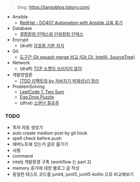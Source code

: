 > blog: https://tangoblog.tistory.com/

* Ansible
  * [RedHat - DO407 Automation with Ansible 교육 후기](/ansible/DO407_Automation_with_Ansible.md)
* Database
  * [결합칼럼 인덱스와 단일칼럼 인덱스](/database/db_story_guru_1.md)
* Encrypt
  * (draft) [암호화 기본 지식](/encrypt/draft.basic_encrypt.md)
* Git
  * [도구간 Git squash merge 비교 (Git Cli, Intellij, SourceTree)](/git/git_squash_merge_part1.md)
* Network
  * (draft) [TCP 소켓이 쓰러지지 않아](/network/draft.TCP_소켓이_쓰러지지않아)
* 개발방법론
  * [[TDD 리팩토링 by 자바지기 박재성님] 정리](/개발방법론/TDD_by_javajigi.md)
* ProblemSolving
  * [LeetCode 1. Two Sum](/problem_solving/LeetCode_1_TWO_SUM.md)
  * [Egg Drop Puzzle](/problem_solving/egg_drop_puzzle.md)
  * (dfrat) [소문난 칠공주](/problem_solving/draft.ACMICPC_1094.md)

### TODO

* 목차 자동 생성기
* auto create medium post by git hook
* spell check before push
* 애버노트에 있는거 글로 옮기기
* 서평
* command
* intelij 개발환경 구축 (workflow 는 part 2)
* memory 증가에 대한 블로그 글 작성
* 동일한 테스트 코드를 junit4, junit5, junit5-kotlin 으로 비교해보기
